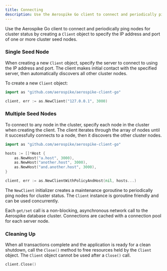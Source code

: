 ```yaml
---
title: Connecting
description: Use the Aerospike Go client to connect and periodically ping nodes for cluster status. 
---
```


Use the Aerospike Go client to connect and periodically ping nodes for cluster status by creating a `Client` object to specify the IP address and port of one or more cluster seed nodes. 

### Single Seed Node

When creating a new `Client` object, specify the server to connect to using the IP address and port. The client makes initial contact with the specified server, then automatically discovers all other cluster nodes.

To create a new `Client` object:

```go
import as "github.com/aerospike/aerospike-client-go"

client, err := as.NewClient("127.0.0.1", 3000)
```

### Multiple Seed Nodes

To connect to any node in the cluster, specify each node in the cluster when creating the client. The client iterates through the array of nodes until it successfully connects to a node, then it discovers the other cluster nodes.

```go
import as "github.com/aerospike/aerospike-client-go"

hosts := []*Host {
   	as.NewHost("a.host", 3000),
    as.NewHost("another.host", 3000),
    as.NewHost("and.another.host", 3000),
}

client, err := as.NewClientWithPolicyAndHost(nil, hosts...)
```

The `NewClient` initializer creates a maintenance goroutine to periodically ping nodes for cluster status. The `Client` instance is goroutine friendly and can be used concurrently. 

Each `get/set` call is a non-blocking, asynchronous network call to the Aerospike database cluster. Connections are cached with a connection pool for each server node.

### Cleaning Up

When all transactions complete and the application is ready for a clean shutdown, call the `Close()` method to free resources held by the `Client` object. The `Client` object cannot be used after a `Close()` call.

```go
client.Close()
```
